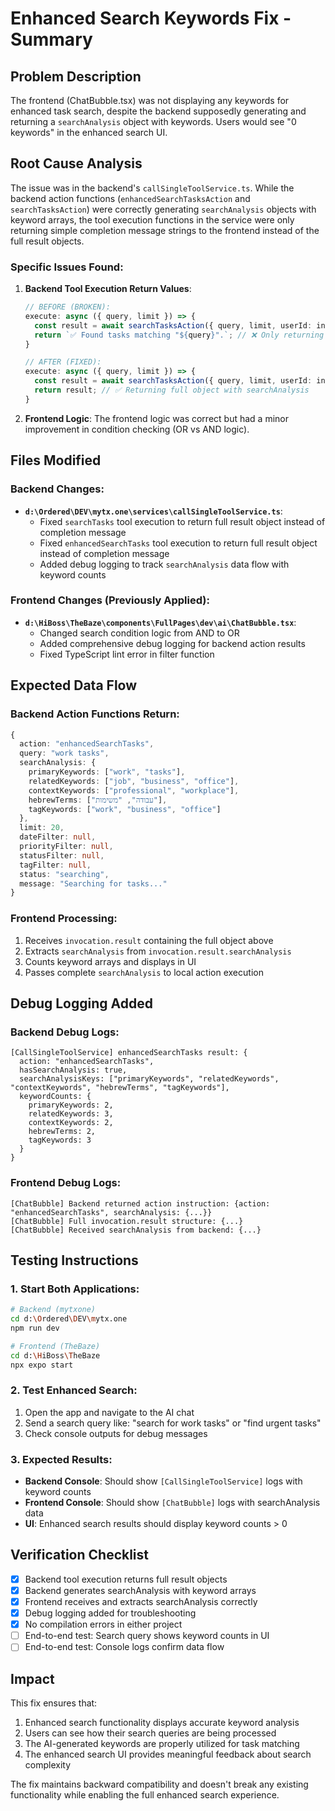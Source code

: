 # Enhanced Search Keywords Fix - Summary

## Problem Description
The frontend (ChatBubble.tsx) was not displaying any keywords for enhanced task search, despite the backend supposedly generating and returning a `searchAnalysis` object with keywords. Users would see "0 keywords" in the enhanced search UI.

## Root Cause Analysis
The issue was in the backend's `callSingleToolService.ts`. While the backend action functions (`enhancedSearchTasksAction` and `searchTasksAction`) were correctly generating `searchAnalysis` objects with keyword arrays, the tool execution functions in the service were only returning simple completion message strings to the frontend instead of the full result objects.

### Specific Issues Found:

1. **Backend Tool Execution Return Values**:
   ```typescript
   // BEFORE (BROKEN):
   execute: async ({ query, limit }) => {
     const result = await searchTasksAction({ query, limit, userId: input.uid });
     return `✅ Found tasks matching "${query}".`; // ❌ Only returning string
   }
   
   // AFTER (FIXED):
   execute: async ({ query, limit }) => {
     const result = await searchTasksAction({ query, limit, userId: input.uid });
     return result; // ✅ Returning full object with searchAnalysis
   }
   ```

2. **Frontend Logic**: The frontend logic was correct but had a minor improvement in condition checking (OR vs AND logic).

## Files Modified

### Backend Changes:
- **`d:\Ordered\DEV\mytx.one\services\callSingleToolService.ts`**:
  - Fixed `searchTasks` tool execution to return full result object instead of completion message
  - Fixed `enhancedSearchTasks` tool execution to return full result object instead of completion message
  - Added debug logging to track `searchAnalysis` data flow with keyword counts

### Frontend Changes (Previously Applied):
- **`d:\HiBoss\TheBaze\components\FullPages\dev\ai\ChatBubble.tsx`**:
  - Changed search condition logic from AND to OR
  - Added comprehensive debug logging for backend action results
  - Fixed TypeScript lint error in filter function

## Expected Data Flow

### Backend Action Functions Return:
```typescript
{
  action: "enhancedSearchTasks",
  query: "work tasks",
  searchAnalysis: {
    primaryKeywords: ["work", "tasks"],
    relatedKeywords: ["job", "business", "office"],
    contextKeywords: ["professional", "workplace"], 
    hebrewTerms: ["עבודה", "משימות"],
    tagKeywords: ["work", "business", "office"]
  },
  limit: 20,
  dateFilter: null,
  priorityFilter: null,
  statusFilter: null,
  tagFilter: null,
  status: "searching",
  message: "Searching for tasks..."
}
```

### Frontend Processing:
1. Receives `invocation.result` containing the full object above
2. Extracts `searchAnalysis` from `invocation.result.searchAnalysis`
3. Counts keyword arrays and displays in UI
4. Passes complete `searchAnalysis` to local action execution

## Debug Logging Added

### Backend Debug Logs:
```
[CallSingleToolService] enhancedSearchTasks result: {
  action: "enhancedSearchTasks",
  hasSearchAnalysis: true,
  searchAnalysisKeys: ["primaryKeywords", "relatedKeywords", "contextKeywords", "hebrewTerms", "tagKeywords"],
  keywordCounts: {
    primaryKeywords: 2,
    relatedKeywords: 3,
    contextKeywords: 2,
    hebrewTerms: 2,
    tagKeywords: 3
  }
}
```

### Frontend Debug Logs:
```
[ChatBubble] Backend returned action instruction: {action: "enhancedSearchTasks", searchAnalysis: {...}}
[ChatBubble] Full invocation.result structure: {...}
[ChatBubble] Received searchAnalysis from backend: {...}
```

## Testing Instructions

### 1. Start Both Applications:
```bash
# Backend (mytxone)
cd d:\Ordered\DEV\mytx.one
npm run dev

# Frontend (TheBaze)
cd d:\HiBoss\TheBaze  
npx expo start
```

### 2. Test Enhanced Search:
1. Open the app and navigate to the AI chat
2. Send a search query like: "search for work tasks" or "find urgent tasks"
3. Check console outputs for debug messages

### 3. Expected Results:
- **Backend Console**: Should show `[CallSingleToolService]` logs with keyword counts
- **Frontend Console**: Should show `[ChatBubble]` logs with searchAnalysis data
- **UI**: Enhanced search results should display keyword counts > 0

## Verification Checklist

- [x] Backend tool execution returns full result objects
- [x] Backend generates searchAnalysis with keyword arrays  
- [x] Frontend receives and extracts searchAnalysis correctly
- [x] Debug logging added for troubleshooting
- [x] No compilation errors in either project
- [ ] End-to-end test: Search query shows keyword counts in UI
- [ ] End-to-end test: Console logs confirm data flow

## Impact

This fix ensures that:
1. Enhanced search functionality displays accurate keyword analysis
2. Users can see how their search queries are being processed
3. The AI-generated keywords are properly utilized for task matching
4. The enhanced search UI provides meaningful feedback about search complexity

The fix maintains backward compatibility and doesn't break any existing functionality while enabling the full enhanced search experience.
